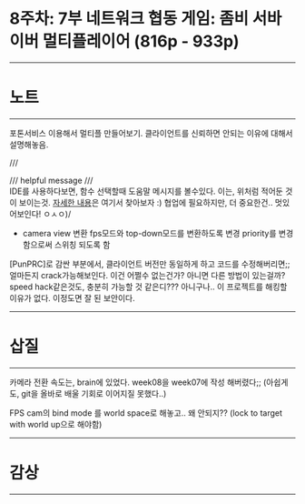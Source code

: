 # 8주차: 7부 네트워크 협동 게임: 좀비 서바이버 멀티플레이어 (816p - 933p)

---
# 노트
---
포톤서비스 이용해서 멀티플 만들어보기.
클라이언트를 신뢰하면 안되는 이유에 대해서 설명해놓음.

/// <summary>
/// helpful message
/// </summary>
IDE를 사용하다보면, 함수 선택할때 도움말 메시지를 볼수있다.
이는, 위처럼 적어둔 것이 보이는것.
[자세한 내용](https://docs.microsoft.com/ko-kr/dotnet/csharp/language-reference/xmldoc/recommended-tags)은 여기서 찾아보자 :)
협업에 필요하지만, 더 중요한건.. 멋있어보인다! ㅇㅅㅇ)/

- camera view 변환
fps모드와 top-down모드를 변환하도록 변경
priority를 변경함으로써 스위칭 되도록 함

[PunPRC]로 감싼 부분에서, 클라이언트 버전만 동일하게 하고 코드를 수정해버리면;; 얼마든지 crack가능해보인다. 이건 어쩔수 없는건가? 아니면 다른 방법이 있는걸까? speed hack같은것도, 충분히 가능할 것 같은디???
아니구나.. 이 프로젝트를 해킹할 이유가 없다. 이정도면 잘 된 보안이다.


---
# 삽질
---
카메라 전환 속도는, brain에 있었다.
week08을 week07에 작성 해버렸다;; (아쉽게도, git을 올바로 배울 기회로 이어지질 못했다..)

FPS cam의 bind mode 를 world space로 해놓고.. 왜 안되지??
(lock to target with world up으로 해야함)


---
# 감상
---

